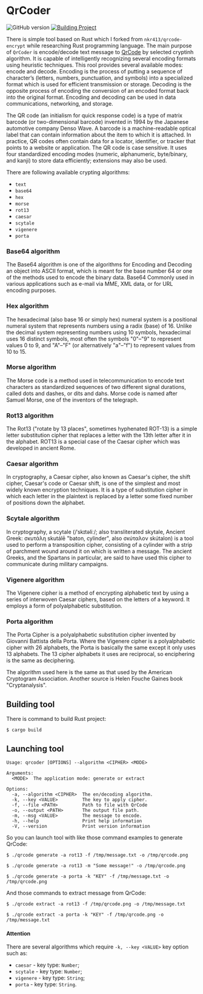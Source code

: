# QrCoder

![GitHub version](https://img.shields.io/badge/version-v0.1.2-green?style=plastic&labelColor=dark)
[![Building Project](https://github.com/breadrock1/QrCoder/actions/workflows/build-project-action.yml/badge.svg?branch=main)](https://github.com/breadrock1/QrCoder/actions/workflows/build-project-action.yml)

There is simple tool based on Rust which I forked from `nkr413/qrcode-encrypt` while researching Rust programming language. The main purpose of `QrCoder` is encode/decode text message to [QrCode](https://en.wikipedia.org/wiki/QR_code) by selected cryptinh algorithm. It is capable of intelligently recognizing several encoding formats using heuristic techniques. This rool provides several available modes: encode and decode. Encoding is the process of putting a sequence of character’s (letters, numbers, punctuation, and symbols) into a specialized format which is used for efficient transmission or storage. Decoding is the opposite process of encoding the conversion of an encoded format back into the original format. Encoding and decoding can be used in data communications, networking, and storage.

The QR code (an initialism for quick response code) is a type of matrix barcode (or two-dimensional barcode) invented in 1994 by the Japanese automotive company Denso Wave. A barcode is a machine-readable optical label that can contain information about the item to which it is attached. In practice, QR codes often contain data for a locator, identifier, or tracker that points to a website or application. The QR code is case sensitive. It uses four standardized encoding modes (numeric, alphanumeric, byte/binary, and kanji) to store data efficiently; extensions may also be used.

There are following available crypting algorithms:
 - `text`
 - `base64`
 - `hex`
 - `morse`
 - `rot13`
 - `caesar`
 - `scytale`
 - `vigenere`
 - `porta`
 
### Base64 algorithm

The Base64 algorithm is one of the algorithms for Encoding and Decoding an object into ASCII format, which is meant for the base number 64 or one of the methods used to encode the binary data. Base64 Commonly used in various applications such as e-mail via MME, XML data, or for URL encoding purposes. 
 
### Hex algorithm

The hexadecimal (also base 16 or simply hex) numeral system is a positional numeral system that represents numbers using a radix (base) of 16. Unlike the decimal system representing numbers using 10 symbols, hexadecimal uses 16 distinct symbols, most often the symbols "0"–"9" to represent values 0 to 9, and "A"–"F" (or alternatively "a"–"f") to represent values from 10 to 15.

### Morse algorithm

The Morse code is a method used in telecommunication to encode text characters as standardized sequences of two different signal durations, called dots and dashes, or dits and dahs. Morse code is named after Samuel Morse, one of the inventors of the telegraph. 

### Rot13 algorithm

The Rot13 ("rotate by 13 places", sometimes hyphenated ROT-13) is a simple letter substitution cipher that replaces a letter with the 13th letter after it in the alphabet. ROT13 is a special case of the Caesar cipher which was developed in ancient Rome.

### Caesar algorithm

In cryptography, a Caesar cipher, also known as Caesar's cipher, the shift cipher, Caesar's code or Caesar shift, is one of the simplest and most widely known encryption techniques. It is a type of substitution cipher in which each letter in the plaintext is replaced by a letter some fixed number of positions down the alphabet.

### Scytale algorithm 

In cryptography, a scytale (/ˈskɪtəliː/; also transliterated skytale, Ancient Greek: σκυτάλη skutálē "baton, cylinder", also σκύταλον skútalon) is a tool used to perform a transposition cipher, consisting of a cylinder with a strip of parchment wound around it on which is written a message. The ancient Greeks, and the Spartans in particular, are said to have used this cipher to communicate during military campaigns.

### Vigenere algorithm

The Vigenere cipher is a method of encrypting alphabetic text by using a series of interwoven Caesar ciphers, based on the letters of a keyword. It employs a form of polyalphabetic substitution.
 
### Porta algorithm

The Porta Cipher is a polyalphabetic substitution cipher invented by Giovanni Battista della Porta. Where the Vigenere cipher is a polyalphabetic cipher with 26 alphabets, the Porta is basically the same except it only uses 13 alphabets. The 13 cipher alphabets it uses are reciprocal, so enciphering is the same as deciphering.

The algorithm used here is the same as that used by the American Cryptogram Association. Another source is Helen Fouche Gaines book "Cryptanalysis".



## Building tool

There is command to build Rust project:

```shell
$ cargo build 
```
## Launching tool

```shell
Usage: qrcoder [OPTIONS] --algorithm <CIPHER> <MODE>

Arguments:
  <MODE>  The application mode: generate or extract

Options:
  -a, --algorithm <CIPHER>  The en/decoding algorithm.
  -k, --key <VALUE>         The key to apply cipher.
  -f, --file <PATH>         Path to file with QrCode
  -o, --output <PATH>       The output file path.
  -m, --msg <VALUE>         The message to encode.
  -h, --help                Print help information
  -V, --version             Print version information
```

So you can launch tool with like those command examples to generate QrCode:

```shell
$ ./qrcode generate -a rot13 -f /tmp/message.txt -o /tmp/qrcode.png
```

```shell
$ ./qrcode generate -a rot13 -m "Some message!" -o /tmp/qrcode.png
```

```shell
$ ./qrcode generate -a porta -k "KEY" -f /tmp/message.txt -o /tmp/qrcode.png
```

And those commands to extract message from QrCode:

```shell
$ ./qrcode extract -a rot13 -f /tmp/qrcode.png -o /tmp/message.txt
```

```shell
$ ./qrcode extract -a porta -k "KEY" -f /tmp/qrcode.png -o /tmp/message.txt
```

#### Attention

There are several algorithms which require `-k, --key <VALUE>` key option such as:

 - `caesar`     - key type: `Number`;
 - `scytale`    - key type: `Number`;
 - `vigenere`   - key type: `String`;
 - `porta`      - key type: `String`.
